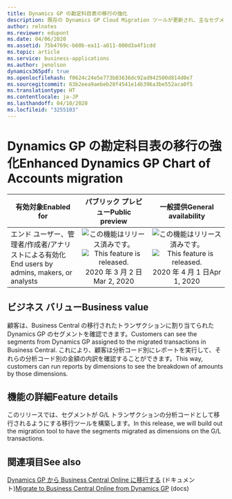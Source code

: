 ```yaml
---
title: Dynamics GP の勘定科目表の移行の強化
description: 既存の Dynamics GP Cloud Migration ツールが更新され、主なセグメントを勘定として使用して勘定科目表を引き継ぎます。 移行には、他のセグメントも分析コードとして含まれます。 このツールでは、関連するトランザクションに自動的に割り当てられた分析コードを持つトランザクションが作成されます。
author: relnotes
ms.reviewer: edupont
ms.date: 04/06/2020
ms.assetid: 75b4769c-b60b-ea11-a811-000d3a4f1cdd
ms.topic: article
ms.service: business-applications
ms.author: jenolson
dynamics365pdf: true
ms.openlocfilehash: f0624c24e5e773b03636dc92ad942500d814d0e7
ms.sourcegitcommit: 63b2eea9aebeb28f4541e14b396a3be552aca0f5
ms.translationtype: HT
ms.contentlocale: ja-JP
ms.lasthandoff: 04/10/2020
ms.locfileid: "3255103"
---
```

# <a name="enhanced-dynamics-gp-chart-of-accounts-migration"></a><span data-ttu-id="a691a-105">Dynamics GP の勘定科目表の移行の強化</span><span class="sxs-lookup"><span data-stu-id="a691a-105">Enhanced Dynamics GP Chart of Accounts migration</span></span>


| <span data-ttu-id="a691a-106">有効対象</span><span class="sxs-lookup"><span data-stu-id="a691a-106">Enabled for</span></span>    |  <span data-ttu-id="a691a-107">パブリック プレビュー</span><span class="sxs-lookup"><span data-stu-id="a691a-107">Public preview</span></span> | <span data-ttu-id="a691a-108">一般提供</span><span class="sxs-lookup"><span data-stu-id="a691a-108">General availability</span></span> | 
| ---------- | :----------: |:----------: |
|<span data-ttu-id="a691a-109">エンド ユーザー、管理者/作成者/アナリストによる有効化</span><span class="sxs-lookup"><span data-stu-id="a691a-109">End users by admins, makers, or analysts</span></span>|<span data-ttu-id="a691a-110">![この機能はリリース済みです。](/dynamics365-release-plan/media/green-checkmark.png "この機能はリリース済みです。")</span><span class="sxs-lookup"><span data-stu-id="a691a-110">![This feature is released.](/dynamics365-release-plan/media/green-checkmark.png "This feature is released.")</span></span> <span data-ttu-id="a691a-111">2020 年 3 月 2 日</span><span class="sxs-lookup"><span data-stu-id="a691a-111">Mar 2, 2020</span></span>| <span data-ttu-id="a691a-112">![この機能はリリース済みです。](/dynamics365-release-plan/media/green-checkmark.png "この機能はリリース済みです。")</span><span class="sxs-lookup"><span data-stu-id="a691a-112">![This feature is released.](/dynamics365-release-plan/media/green-checkmark.png "This feature is released.")</span></span> <span data-ttu-id="a691a-113">2020 年 4 月 1 日</span><span class="sxs-lookup"><span data-stu-id="a691a-113">Apr 1, 2020</span></span>|


## <a name="business-value"></a><span data-ttu-id="a691a-114">ビジネス バリュー</span><span class="sxs-lookup"><span data-stu-id="a691a-114">Business value</span></span>
<!-- bv start -->
<span data-ttu-id="a691a-115">顧客は、Business Central の移行されたトランザクションに割り当てられた Dynamics GP のセグメントを確認できます。</span><span class="sxs-lookup"><span data-stu-id="a691a-115">Customers can see the segments from Dynamics GP assigned to the migrated transactions in Business Central.</span></span> <span data-ttu-id="a691a-116">これにより、顧客は分析コード別にレポートを実行して、それらの分析コード別の金額の内訳を確認することができます。</span><span class="sxs-lookup"><span data-stu-id="a691a-116">This way, customers can run reports by dimensions to see the breakdown of amounts by those dimensions.</span></span>
<!-- bv end -->



## <a name="feature-details"></a><span data-ttu-id="a691a-117">機能の詳細</span><span class="sxs-lookup"><span data-stu-id="a691a-117">Feature details</span></span>
<!--feature detail start -->
<span data-ttu-id="a691a-118">このリリースでは、セグメントが G/L トランザクションの分析コードとして移行されるようにする移行ツールを構築します。</span><span class="sxs-lookup"><span data-stu-id="a691a-118">In this release, we will build out the migration tool to have the segments migrated as dimensions on the G/L transactions.</span></span>
<!--feature detail end -->










## <a name="see-also"></a><span data-ttu-id="a691a-119">関連項目</span><span class="sxs-lookup"><span data-stu-id="a691a-119">See also</span></span>

<!--docs start-->
<span data-ttu-id="a691a-120">[Dynamics GP から Business Central Online に移行する](https://docs.microsoft.com/dynamics365/business-central/dev-itpro/administration/migrate-dynamics-gp) (ドキュメント)</span><span class="sxs-lookup"><span data-stu-id="a691a-120">[Migrate to Business Central Online from Dynamics GP](https://docs.microsoft.com/dynamics365/business-central/dev-itpro/administration/migrate-dynamics-gp) (docs)</span></span>
<!--docs end-->
